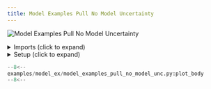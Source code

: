 ```yaml
---
title: Model Examples Pull No Model Uncertainty
---
```


![Model Examples Pull No Model Uncertainty](../baseline/model_examples_pull_no_model_unc.png)

<details>
<summary>Imports (click to expand)</summary>

```python
--8<--
examples/model_ex/model_examples_pull_no_model_unc.py:imports
--8<--
```

</details>

<details>
<summary>Setup (click to expand)</summary>

```python
--8<--
examples/model_ex/model_examples_pull_no_model_unc.py:setup
--8<--
```

</details>

```python
--8<--
examples/model_ex/model_examples_pull_no_model_unc.py:plot_body
--8<--
```
